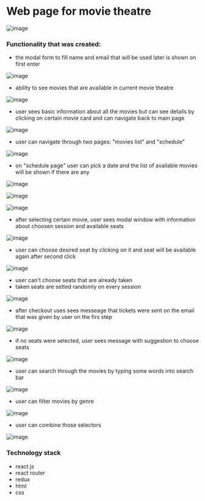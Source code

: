 # Web page for movie theatre

![image](https://user-images.githubusercontent.com/74618788/148389565-3dafa7b0-4ecf-499c-9905-f59c0c77ef22.png)

### Functionality that was created:
* the modal form to fill name and email that will be used later is shown on first enter

![image](https://user-images.githubusercontent.com/74618788/148388085-5125556a-9e3b-4c13-926e-4ffe62e94690.png)


* ability to see movies that are available in current movie theatre

![image](https://user-images.githubusercontent.com/74618788/148388310-7c56fe38-9fdd-4224-836a-329f8aab575a.png)


* user sees basic information about all the movies but can see details by clicking on certain movie card and can navigate back to main page

![image](https://user-images.githubusercontent.com/74618788/148388403-9d092f9f-8b16-4478-8b1a-de80a71b92fb.png)


* user can navigate through two pages: "movies list" and "schedule"

![image](https://user-images.githubusercontent.com/74618788/148388486-4dba9b05-562f-4370-83b9-dbd361ff6050.png)


* on "schedule page" user can pick a date and the list of available movies will be shown if there are any

![image](https://user-images.githubusercontent.com/74618788/148388525-504cd82d-829e-4570-bbcd-c0a47ff4fbd7.png)

![image](https://user-images.githubusercontent.com/74618788/148388563-4e473b68-dbd1-4680-acc3-3334f262e54c.png)

![image](https://user-images.githubusercontent.com/74618788/148388592-b2b50e2e-0245-4db0-8c46-775c9dd509be.png)


* after selecting certain movie, user sees modal window with information about choosen session and available seats

![image](https://user-images.githubusercontent.com/74618788/148388858-59591d95-59ee-44b0-bdee-e6584835894b.png)

* user can choose desired seat by clicking on it and seat will be available again after second click

![image](https://user-images.githubusercontent.com/74618788/148388806-ee5dea9c-e238-40a6-9239-158845edb6a6.png)


* user can't choose seats that are already taken
* taken seats are setted randomly on every session

![image](https://user-images.githubusercontent.com/74618788/148388910-c544d13a-029a-4c1f-bc9a-9ccd427b9033.png)


* after checkout uses sees messeage that tickets were sent on the email that was given by user on the firs step

![image](https://user-images.githubusercontent.com/74618788/148389010-ff4f5e21-6b47-40b8-b59c-006b8f1dd3d7.png)


* if no seats were selected, user sees message with suggestion to choose seats

![image](https://user-images.githubusercontent.com/74618788/148389063-63c9c2f0-346e-4bae-9f47-0ea11e827db0.png)

* user can search through the movies by typing some words into search bar

![image](https://user-images.githubusercontent.com/74618788/148389254-bb141685-9ccb-4543-9f38-d4b8d99e1646.png)


* user can filter movies by genre

![image](https://user-images.githubusercontent.com/74618788/148389423-fab5cdf4-4668-493a-907e-3c0ca703ee24.png)


* user can combine those selectors

![image](https://user-images.githubusercontent.com/74618788/148389375-e6e28413-003a-4d12-818c-ff799389cd19.png)


### Technology stack 
* react js
* react router
* redux
* html
* css

